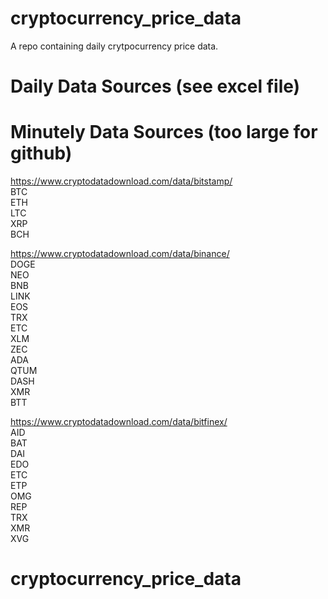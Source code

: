 # cryptocurrency_price_data

A repo containing daily crytpocurrency price data.


# Daily Data Sources (see excel file)

# Minutely Data Sources (too large for github)

https://www.cryptodatadownload.com/data/bitstamp/
\
BTC
\
ETH
\
LTC
\
XRP
\
BCH

https://www.cryptodatadownload.com/data/binance/
\
DOGE
\
NEO
\
BNB
\
LINK
\
EOS
\
TRX
\
ETC
\
XLM
\
ZEC
\
ADA
\
QTUM
\
DASH
\
XMR
\
BTT

https://www.cryptodatadownload.com/data/bitfinex/
\
AID
\
BAT
\
DAI
\
EDO
\
ETC
\
ETP
\
OMG
\
REP
\
TRX
\
XMR
\
XVG
# cryptocurrency_price_data
